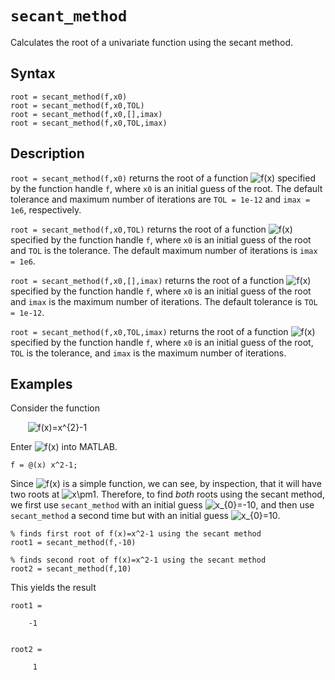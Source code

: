 # `secant_method`

Calculates the root of a univariate function using the secant method.


## Syntax

`root = secant_method(f,x0)`\
`root = secant_method(f,x0,TOL)`\
`root = secant_method(f,x0,[],imax)`\
`root = secant_method(f,x0,TOL,imax)`


## Description

`root = secant_method(f,x0)` returns the root of a function <img src="https://latex.codecogs.com/svg.latex?f(x)" title="f(x)" /> specified by the function handle `f`, where `x0` is an initial guess of the root. The default tolerance and maximum number of iterations are `TOL = 1e-12` and `imax = 1e6`, respectively.

`root = secant_method(f,x0,TOL)` returns the root of a function <img src="https://latex.codecogs.com/svg.latex?f(x)" title="f(x)" /> specified by the function handle `f`, where `x0` is an initial guess of the root and `TOL` is the tolerance. The default maximum number of iterations is `imax = 1e6`.

`root = secant_method(f,x0,[],imax)` returns the root of a function <img src="https://latex.codecogs.com/svg.latex?f(x)" title="f(x)" /> specified by the function handle `f`, where `x0` is an initial guess of the root and `imax` is the maximum number of iterations. The default tolerance is `TOL = 1e-12`.

`root = secant_method(f,x0,TOL,imax)` returns the root of a function <img src="https://latex.codecogs.com/svg.latex?f(x)" title="f(x)" /> specified by the function handle `f`, where `x0` is an initial guess of the root, `TOL` is the tolerance, and `imax` is the maximum number of iterations.


## Examples

Consider the function

&nbsp;&nbsp;&nbsp;&nbsp;&nbsp;&nbsp; <img src="https://latex.codecogs.com/svg.latex?f(x)=x^{2}-1" title="f(x)=x^{2}-1" />

Enter <img src="https://latex.codecogs.com/svg.latex?f(x)" title="f(x)" /> into MATLAB.

    f = @(x) x^2-1;
    
Since <img src="https://latex.codecogs.com/svg.latex?f(x)" title="f(x)" /> is a simple function, we can see, by inspection, that it will have two roots at <img src="https://latex.codecogs.com/svg.latex?x\pm1" title="x\pm1" />. Therefore, to find *both* roots using the secant method, we first use `secant_method` with an initial guess <img src="https://latex.codecogs.com/svg.latex?x_{0}=-10" title="x_{0}=-10" />, and then use `secant_method` a second time but with an initial guess <img src="https://latex.codecogs.com/svg.latex?x_{0}=10" title="x_{0}=10" />.

    % finds first root of f(x)=x^2-1 using the secant method
    root1 = secant_method(f,-10)

    % finds second root of f(x)=x^2-1 using the secant method
    root2 = secant_method(f,10)

This yields the result

    root1 =

        -1


    root2 =

         1
